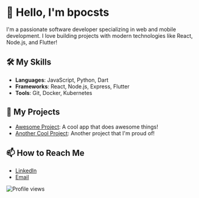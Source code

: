 # 👋 Hello, I'm bpocsts

I'm a passionate software developer specializing in web and mobile development. I love building projects with modern technologies like React, Node.js, and Flutter!

## 🛠️ My Skills

- **Languages**: JavaScript, Python, Dart
- **Frameworks**: React, Node.js, Express, Flutter
- **Tools**: Git, Docker, Kubernetes

## 🚀 My Projects

- [Awesome Project](https://github.com/yourusername/awesome-project): A cool app that does awesome things!
- [Another Cool Project](https://github.com/yourusername/another-cool-project): Another project that I'm proud of!

## 📫 How to Reach Me

- [LinkedIn](https://linkedin.com/in/yourusername)
- [Email](mailto:yourname@example.com)

![Profile views](https://komarev.com/ghpvc/?username=yourusername&color=brightgreen)

